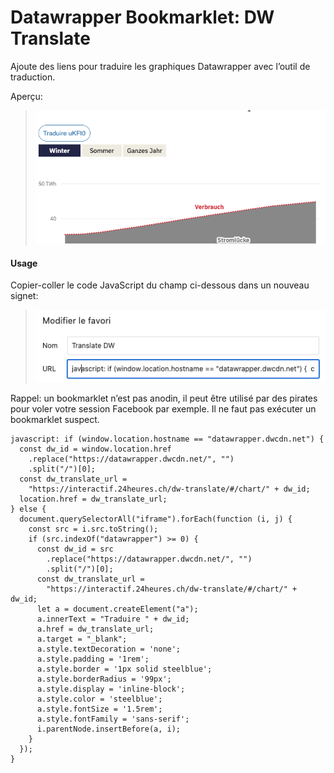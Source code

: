 # Datawrapper Bookmarklet: DW Translate

Ajoute des liens pour traduire les graphiques Datawrapper avec l’outil de traduction.

Aperçu:

> ![Screenshot](screen-translate.png)

#### Usage

Copier-coller le code JavaScript du champ ci-dessous dans un nouveau signet:

> ![Add bookmark](add-bookmark.png)

Rappel: un bookmarklet n’est pas anodin, il peut être utilisé par des pirates pour voler votre session Facebook par exemple. Il ne faut pas exécuter un bookmarklet suspect.

```
javascript: if (window.location.hostname == "datawrapper.dwcdn.net") {
  const dw_id = window.location.href
    .replace("https://datawrapper.dwcdn.net/", "")
    .split("/")[0];
  const dw_translate_url =
    "https://interactif.24heures.ch/dw-translate/#/chart/" + dw_id;
  location.href = dw_translate_url;
} else {
  document.querySelectorAll("iframe").forEach(function (i, j) {
    const src = i.src.toString();
    if (src.indexOf("datawrapper") >= 0) {
      const dw_id = src
        .replace("https://datawrapper.dwcdn.net/", "")
        .split("/")[0];
      const dw_translate_url =
        "https://interactif.24heures.ch/dw-translate/#/chart/" + dw_id;
      let a = document.createElement("a");
      a.innerText = "Traduire " + dw_id;
      a.href = dw_translate_url;
      a.target = "_blank";
      a.style.textDecoration = 'none';
      a.style.padding = '1rem';
      a.style.border = '1px solid steelblue';
      a.style.borderRadius = '99px';
      a.style.display = 'inline-block';
      a.style.color = 'steelblue';
      a.style.fontSize = '1.5rem';
      a.style.fontFamily = 'sans-serif';
      i.parentNode.insertBefore(a, i);
    }
  });
}

```

